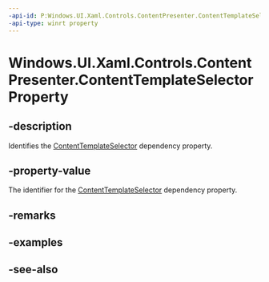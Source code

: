 ```yaml
---
-api-id: P:Windows.UI.Xaml.Controls.ContentPresenter.ContentTemplateSelectorProperty
-api-type: winrt property
---
```


<!-- Property syntax
public Windows.UI.Xaml.DependencyProperty ContentTemplateSelectorProperty { get; }
-->

# Windows.UI.Xaml.Controls.ContentPresenter.ContentTemplateSelectorProperty

## -description
Identifies the [ContentTemplateSelector](contentpresenter_contenttemplateselector.md) dependency property.



## -property-value
The identifier for the [ContentTemplateSelector](contentpresenter_contenttemplateselector.md) dependency property.

## -remarks

## -examples

## -see-also

